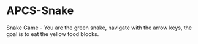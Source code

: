 # APCS-Snake
Snake Game -
You are the green snake, navigate with the arrow keys, the goal is to eat the yellow food blocks.
